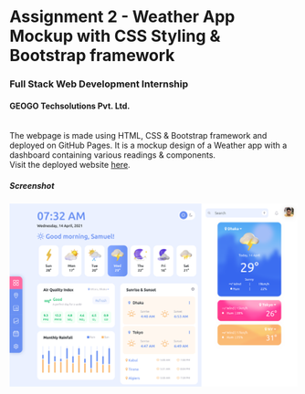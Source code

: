 # Assignment 2 - Weather App Mockup with CSS Styling & Bootstrap framework
### Full Stack Web Development Internship
#### GEOGO Techsolutions Pvt. Ltd.<br><br>
The webpage is made using HTML, CSS &amp; Bootstrap framework and deployed on GitHub Pages. It is a mockup design of a Weather app with a dashboard containing various readings &amp; components.<br>Visit the deployed website [here](https://prosamva.github.io/GEOGO-FSWDI-A2/ "here").

##### Screenshot
![Screenshot of the webpage](images/screenshot.png)